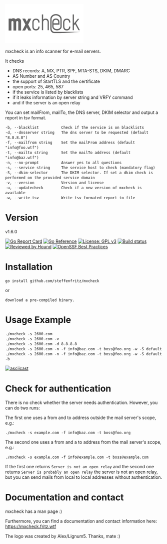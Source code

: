 ![mxcheck logo](resources/mxcheck_logo_250x.png)

mxcheck is an info scanner for e-mail servers.

It checks 
  * DNS records: A, MX, PTR, SPF, MTA-STS, DKIM, DMARC
  * AS Number and AS Country
  * the support of StartTLS and the certificate
  * open ports: 25, 465, 587
  * if the service is listed by blacklists
  * if it leaks information by server string and VRFY command
  * and if the server is an open relay

You can set mailFrom, mailTo, the DNS server, DKIM selector and output a report in tsv format.


    -b, --blacklist          Check if the service is on blacklists
    -d, --dnsserver string   The dns server to be requested (default "8.8.8.8")
    -f, --mailfrom string    Set the mailFrom address (default "info@foo.wtf")
    -t, --mailto string      Set the mailTo address (default "info@baz.wtf")
    -n, --no-prompt          Answer yes to all questions
    -s, --service string     The service host to check (mandatory flag)
    -S, --dkim-selector      The DKIM selector. If set a dkim check is performed on the provided service domain
    -v, --version            Version and license
    -u, --updatecheck        Check if a new version of mxcheck is available
    -w, --write-tsv          Write tsv formated report to file
    


# Version

v1.6.0

[![Go Report Card](https://goreportcard.com/badge/github.com/steffenfritz/mxcheck)](https://goreportcard.com/report/github.com/steffenfritz/mxcheck) 
[![Go Reference](https://pkg.go.dev/badge/github.com/steffenfritz/mxcheck.svg)](https://pkg.go.dev/github.com/steffenfritz/mxcheck)
[![License: GPL v3](https://img.shields.io/badge/License-GPLv3-blue.svg)](https://www.gnu.org/licenses/gpl-3.0)
[![Build status](https://ci.appveyor.com/api/projects/status/l6d32n4ax02f6ku2?svg=true)](https://ci.appveyor.com/project/steffenfritz/mxcheck)
[![Reviewed by Hound](https://img.shields.io/badge/Reviewed_by-Hound-8E64B0.svg)](https://houndci.com)
[![OpenSSF Best Practices](https://www.bestpractices.dev/projects/9171/badge)](https://www.bestpractices.dev/projects/9171)

# Installation

    go install github.com/steffenfritz/mxcheck
    
or

    download a pre-compiled binary.

# Usage Example

    ./mxcheck -s 2600.com
    ./mxcheck -s 2600.com -v
    ./mxcheck -s 2600.com -d 8.8.8.8
    ./mxcheck -s 2600.com -n -f info@baz.com -t boss@foo.org -w -S default
    ./mxcheck -s 2600.com -n -f info@baz.com -t boss@foo.org -w -S default -b
    
   [![asciicast](https://asciinema.org/a/471229.svg)](https://asciinema.org/a/471229)
    
    
# Check for authentication

There is no check whether the server needs authentication. However, you can do two runs:

The first one uses a from and to address outside the mail server's scope, e.g.:

    ./mxcheck -s example.com -f info@baz.com -t boss@foo.org

The second one uses a from and a to address from the mail server's scope, e.g.:

    ./mxcheck -s example.com -f info@example.com -t boss@example.com

If the first one returns ``Server is not an open relay`` and the second one returns `Server is probably an open relay` the server is not an open relay, but you can send mails from local to local addresses without authentication.

# Documentation and contact

mxcheck has a man page :)

Furthermore, you can find a documentation and contact information here: https://mxcheck.fritz.wtf

The logo was created by Alex/Lignum5. Thanks, mate :)
